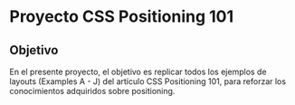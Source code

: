 # **Proyecto CSS Positioning 101**

## **Objetivo**

En el presente proyecto, el objetivo es replicar todos los ejemplos de layouts (Examples A - J) del artículo CSS Positioning 101, para reforzar los conocimientos adquiridos sobre positioning.
